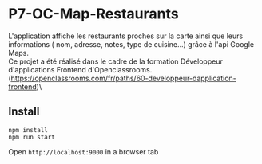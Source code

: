 # P7-OC-Map-Restaurants

L'application affiche les restaurants proches sur la carte ainsi que leurs informations ( nom, adresse, notes, type de cuisine...) grâce à l'api Google Maps.\
Ce projet a été réalisé dans le cadre de la formation Développeur d'applications Frontend d'Openclassrooms.\
(https://openclassrooms.com/fr/paths/60-developpeur-dapplication-frontend)\

## Install

```
npm install
npm run start
```

Open `http://localhost:9000` in a browser tab
